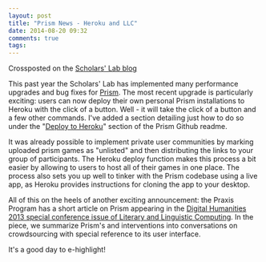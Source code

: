 ```yaml
---
layout: post
title: "Prism News - Heroku and LLC"
date: 2014-08-20 09:32
comments: true
tags: 
---
```


Crossposted on the [Scholars' Lab blog](http://scholarslab.org/announcements/prism-news-heroku-and-llc/)

This past year the Scholars' Lab has implemented many performance upgrades and bug fixes for [Prism](http://prism.scholarslab.org). The most recent upgrade is particularly exciting: users can now deploy their own personal Prism installations to Heroku with the click of a button. Well - it will take the click of a button and a few other commands. I've added a section detailing just how to do so under the "[Deploy to Heroku](https://github.com/scholarslab/prism#deploy-to-heroku)" section of the Prism Github readme.

It was already possible to implement private user communities by marking uploaded prism games as "unlisted" and then distributing the links to your group of participants. The Heroku deploy function makes this process a bit easier by allowing to users to host all of their games in one place. The process also sets you up well to tinker with the Prism codebase using a live app, as Heroku provides instructions for cloning the app to your desktop.

All of this on the heels of another exciting announcement: the Praxis Program has a short article on Prism appearing in the [Digital Humanities 2013 special conference issue of Literary and Linguistic Computing](https://doi.org/10.1093/llc/fqu030). In the piece, we summarize Prism's and interventions into conversations on crowdsourcing with special reference to its user interface.

It's a good day to e-highlight!